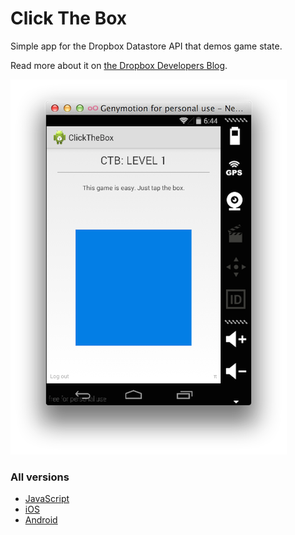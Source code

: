 # Click The Box

Simple app for the Dropbox Datastore API that demos game state.

Read more about it on [the Dropbox Developers Blog](https://www.dropbox.com/developers/blog/83/click-the-box-a-cross-platform-open-source-game-using-the-datastore-api).

![Screenshot](screenshot.png)

### All versions

* [JavaScript](https://github.com/dropbox/ClickTheBox-js)
* [iOS](https://github.com/dropbox/ClickTheBox-ios)
* [Android](https://github.com/dropbox/ClickTheBox-android)
